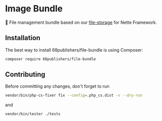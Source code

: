 # Image Bundle

:city_sunset: File management bundle based on our [file-storage](https://github.com/68publishers/file-storage) for Nette Framework.

## Installation

The best way to install 68publishers/file-bundle is using Composer:

```bash
composer require 68publishers/file-bundle
```

## Contributing

Before committing any changes, don't forget to run

```bash
vendor/bin/php-cs-fixer fix --config=.php_cs.dist -v --dry-run
```

and

```bash
vendor/bin/tester ./tests
```
